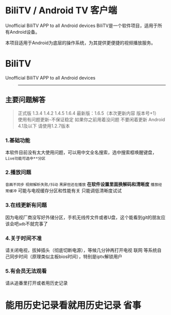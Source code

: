 # BiliTV / Android TV 客户端
Unofficial BiliTV APP to all Android  devices
BiliTV是一个软件项目，适用于所有Android设备。

本项目适用于Android为底层的操作系统，为其提供更便捷的视频播放服务。

# BiliTV
Unofficial BiliTV APP to all Android  devices
>-------------------------------

## 主要问题解答
>正式版 1.3.4 1.4.2 1.4.5 1.6.4 
最新版：1.6.5（本次更新内容 版本号+1）  
使用有问题更新-不保证稳定 如果你之前用着没问题 不要闲着更新 Android 4.1及以下 请使用1.2.7版本   
### 1.基础功能  
本软件目前没有太大使用问题，可以用中文全名搜索，选中搜索框唤醒键盘，`Live功能可选中**分区`
### 2.播放问题
`音画不同步` `视频解析失败/抖动` `黑屏但还在播放`  **在软件设置里面换解码和清晰度** 
`播放经常缓冲` 可能与电视缓存分区和性能有关 只能调低清晰度试试
### 3.在线更新有问题
因为电视厂商没写好外储分区，手机无线传文件或者U盘，这个能看到git的朋友应该会吧`adb`不就完事了
### 4.关于时间不准
请关闭电视，拔掉插头（彻底切断电源），等候几分钟再打开电视 联网 等系统自己同步时间（原理类似主板bios时间），特别是iptv解锁用户 
### 5.有会员无法观看
请从追番里打开或者用历史记录

# 能用历史记录看就用历史记录 省事 

